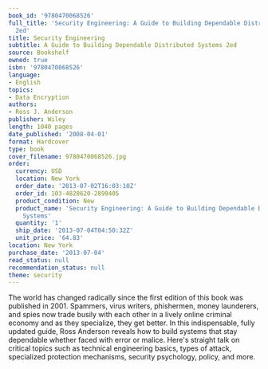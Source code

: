```yaml
---
book_id: '9780470068526'
full_title: 'Security Engineering: A Guide to Building Dependable Distributed Systems
  2ed'
title: Security Engineering
subtitle: A Guide to Building Dependable Distributed Systems 2ed
source: Bookshelf
owned: true
isbn: '9780470068526'
language:
- English
topics:
- Data Encryption
authors:
- Ross J. Anderson
publisher: Wiley
length: 1040 pages
date_published: '2008-04-01'
format: Hardcover
type: book
cover_filename: 9780470068526.jpg
order:
  currency: USD
  location: New York
  order_date: '2013-07-02T16:03:10Z'
  order_id: 103-4828620-2899405
  product_condition: New
  product_name: 'Security Engineering: A Guide to Building Dependable Distributed
    Systems'
  quantity: '1'
  ship_date: '2013-07-04T04:50:32Z'
  unit_price: '64.83'
location: New York
purchase_date: '2013-07-04'
read_status: null
recommendation_status: null
theme: security
---
```

The world has changed radically since the first edition of this book was published in 2001. Spammers, virus writers, phishermen, money launderers, and spies now trade busily with each other in a lively online criminal economy and as they specialize, they get better. In this indispensable, fully updated guide, Ross Anderson reveals how to build systems that stay dependable whether faced with error or malice. Here's straight talk on critical topics such as technical engineering basics, types of attack, specialized protection mechanisms, security psychology, policy, and more.

